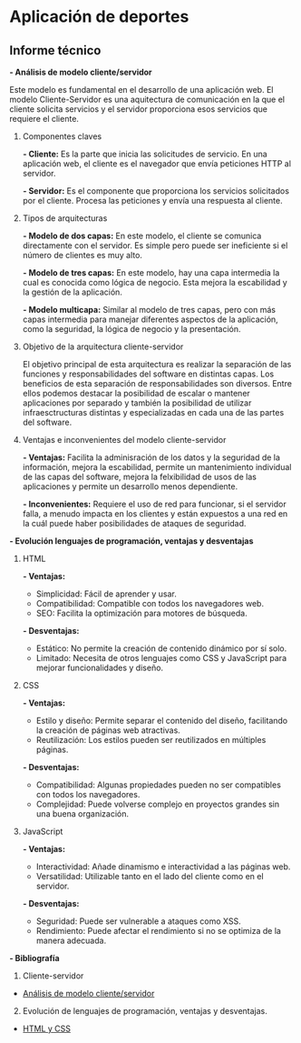 # Aplicación de deportes
## Informe técnico
**- Análisis de modelo cliente/servidor**

Este modelo es fundamental en el desarrollo de una aplicación web. El modelo Cliente-Servidor es una aquitectura de comunicación en la que el cliente solicita servicios y el servidor proporciona esos servicios que requiere el cliente.
1. Componentes claves
   
     **- Cliente:** Es la parte que inicia las solicitudes de servicio. En una aplicación web, el cliente es el navegador que     envía peticiones HTTP al servidor.
   
     **- Servidor:** Es el componente que proporciona los servicios solicitados por el cliente. Procesa las peticiones y envía   una respuesta al cliente.

2. Tipos de arquitecturas

     **- Modelo de dos capas:** En este modelo, el cliente se comunica directamente con el servidor. Es simple pero puede ser     ineficiente si el número de clientes es muy alto.
   
     **- Modelo de tres capas:** En este modelo, hay una capa intermedia la cual es conocida como lógica de negocio. Esta         mejora la escabilidad y la gestión de la aplicación.
   
     **- Modelo multicapa:** Similar al modelo de tres capas, pero con más capas intermedia para manejar diferentes aspectos de   la aplicación, como la seguridad, la lógica de negocio y la presentación.

3. Objetivo de la arquitectura cliente-servidor

      El objetivo principal de esta arquitectura es realizar la separación de las funciones y responsabilidades del software en    distintas capas. Los beneficios de esta separación de responsabilidades son diversos.            Entre ellos podemos destacar la posibilidad de escalar o mantener aplicaciones por separado y también la posibilidad de utilizar infraesctructuras           distintas y especializadas en cada una de las                    partes del software.

4. Ventajas e inconvenientes del modelo cliente-servidor

     **- Ventajas:** Facilita la adminisración de los datos y la seguridad de la información, mejora la escabilidad, permite un   mantenimiento individual de las capas del software, mejora la felxibilidad de usos de las aplicaciones y permite un          desarrollo menos dependiente.

     **- Inconvenientes:** Requiere el uso de red para funcionar, si el servidor falla, a menudo impacta en los clientes y        están expuestos a una red en la cuál puede haber posibilidades de ataques de seguridad.

**- Evolución lenguajes de programación, ventajas y desventajas**
1. HTML

   **- Ventajas:**
   - Simplicidad: Fácil de aprender y usar.
   - Compatibilidad: Compatible con todos los navegadores web.
   - SEO: Facilita la optimización para motores de búsqueda.

   **- Desventajas:**
   - Estático: No permite la creación de contenido dinámico por sí solo.
   - Limitado: Necesita de otros lenguajes como CSS y JavaScript para mejorar funcionalidades y diseño.

2. CSS
   
   **- Ventajas:**
   - Estilo y diseño: Permite separar el contenido del diseño, facilitando la creación de páginas web atractivas.
   - Reutilización: Los estilos pueden ser reutilizados en múltiples páginas.
   
   **- Desventajas:**
   - Compatibilidad: Algunas propiedades pueden no ser compatibles con todos los navegadores.
   - Complejidad: Puede volverse complejo en proyectos grandes sin una buena organización.

3. JavaScript

   **- Ventajas:**
   - Interactividad: Añade dinamismo e interactividad a las páginas web.
   - Versatilidad: Utilizable tanto en el lado del cliente como en el servidor.
   
   **- Desventajas:**
   - Seguridad: Puede ser vulnerable a ataques como XSS.
   - Rendimiento: Puede afectar el rendimiento si no se optimiza de la manera adecuada.
     
**- Bibliografía**
1. Cliente-servidor
   
- [Análisis de modelo cliente/servidor](https://www.arsys.es/blog/todo-sobre-la-arquitectura-cliente-servidor)

2. Evolución de lenguajes de programación, ventajas y desventajas.

- [HTML y CSS](https://www.registrodominiosinternet.es/2013/08/lenguajes-programacion-web-ventajas.html)
